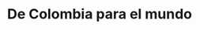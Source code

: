 ---
title: "De Colombia para el mundo"
url: /comuna-13-san-javier/de-colombia-para-el-mundo/
shop: regalo
---